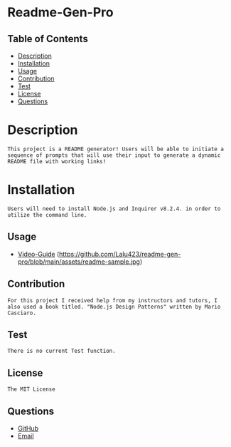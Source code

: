 # Readme-Gen-Pro

## Table of Contents
- [Description](#description)
- [Installation](#installation)
- [Usage](#usage)
- [Contribution](#contribution)
- [Test](#test)
- [License](#license)
- [Questions](#questions)

# Description
    This project is a README generator! Users will be able to initiate a sequence of prompts that will use their input to generate a dynamic README file with working links!

# Installation
    Users will need to install Node.js and Inquirer v8.2.4. in order to utilize the command line. 

## Usage
- [Video-Guide](https://drive.google.com/file/d/1n2wEQyWkGBoGsligGYEwDQtDbMCDrpT7/view?usp=sharing)
    (https://github.com/Lalu423/readme-gen-pro/blob/main/assets/readme-sample.jpg)

## Contribution
    For this project I received help from my instructors and tutors, I also used a book titled. "Node.js Design Patterns" written by Mario Casciaro. 

## Test
    There is no current Test function.  

## License
    The MIT License

## Questions
- [GitHub](https://github.com/lalu423)
- [Email](mailto:jonathanlalu@gmail.com)

